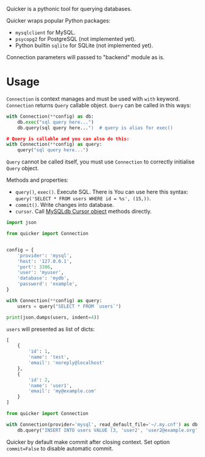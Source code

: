 Quicker is a pythonic tool for querying databases.

Quicker wraps popular Python packages:

- `mysqlclient` for MySQL.
- `psycopg2` for PostgreSQL (not implemented yet).
- Python builtin `sqlite` for SQLite (not implemented yet).

Connection parameters will passed to "backend" module as is.

# Usage

`Connection` is context manages and must be used with `with` keyword. `Connection` returns `Query` callable object. `Query` can be called in this ways:

```python
with Connection(**config) as db:
    db.exec("sql query here...")
    db.query(sql query here...")  # query is alias for exec()

# Query is callable and you can also do this:
with Connection(**config) as query:
    query("sql query here...")
```

`Query` cannot be called itself, you must use `Connection` to correctly initialise `Query` object.

Methods and properties:

- `query()`, `exec()`. Execute SQL. There is You can use here this syntax: `query('SELECT * FROM users WHERE id = %s', (15,))`.
- `commit()`. Write changes into database.
- `cursor`. Call [MySQLdb Cursor object](https://mysqlclient.readthedocs.io/user_guide.html#cursor-objects) methods directly.

```python
import json

from quicker import Connection


config = {
    'provider': 'mysql',
    'host': '127.0.0.1',
    'port': 3306,
    'user': 'myuser',
    'database': 'mydb',
    'password': 'example',
}

with Connection(**config) as query:
    users = query("SELECT * FROM `users`")

print(json.dumps(users, indent=4))
```

`users` will presented as list of dicts:

```python
[
    {
        'id': 1,
        'name': 'test',
        'email': 'noreply@localhost'
    },
    {
        'id': 2,
        'name': 'user1',
        'email': 'my@example.com'
    }
]
```

```python
from quicker import Connection

with Connection(provider='mysql', read_default_file='~/.my.cnf') as db:
    db.query("INSERT INTO users VALUE (3, 'user2', 'user2@example.org')")
```

Quicker by default make commit after closing context. Set option `commit=False` to disable automatic commit.
